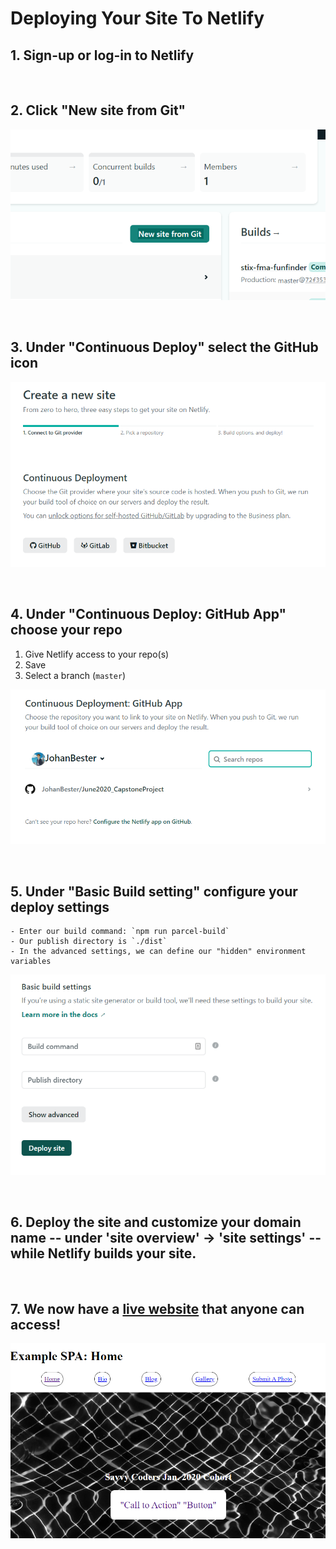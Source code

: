 # Deploying Your Site To Netlify

## 1. Sign-up or log-in to Netlify

<br>

## 2. Click "New site from Git"

![Select "New Site from Git"](img/Netlify_NewSiteFromGit.png)

<br>

## 3. Under "Continuous Deploy" select the GitHub icon

![Select the GitHub icon](img/Netlify_CreateNewSite_ContinuousDeploy1.png)

<br>

## 4. Under "Continuous Deploy: GitHub App" choose your repo

1.  Give Netlify access to your repo(s)
2.  Save
3.  Select a branch (`master`)

![Choose your GitHub repo](img/Netlify_CreateNewSite_ContinuousDeploy2.png)

<br>

## 5. Under "Basic Build setting" configure your deploy settings

    - Enter our build command: `npm run parcel-build`
    - Our publish directory is `./dist`
    - In the advanced settings, we can define our "hidden" environment variables

![Configure your deploy settings](img/Netlify_CreateNewSite_BasicBuildSettings.png)

<br>

## 6. Deploy the site and customize your domain name -- under 'site overview' -> 'site settings' -- while Netlify builds your site.

<br>

## 7. We now have a [live website](https://savvycoders-spa-example.netlify.com/) that anyone can access!

![Savvy Coders Example SAP website](img/SavvyCodersExampleSPA.png)
